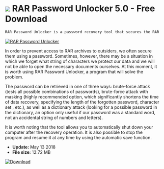 # ![](https://cdn.softexe.net/static/icon/c/rar-password-unlocker-10279.png) RAR Password Unlocker 5.0 - Free Download

```sh
RAR Password Unlocker is a password recovery tool that secures the RAR archive. The program supports all types of RAR archives created by any application, including the latest version of WinRAR.
```
[![RAR Password Unlocker](https://gallery.dpcdn.pl/imgc/Tools/82394/g_-_420x350_1.5_-_xb58ffa56-c533-4ea7-987d-0af1b1b8088f.jpg)](https://softexe.net/win/security-privacy/passwords/rar-password-unlocker:pRbga.html)

In order to prevent access to RAR archives to outsiders, we often secure them using a password. Sometimes, however, there may be a situation in which we forget what string of characters we protect our data and we will not be able to open the necessary documents ourselves. At this moment, it is worth using RAR Password Unlocker, a program that will solve the problem.
 
 The password can be retrieved in one of three ways: brute-force attack (tests all possible combinations of passwords), brute-force attack with masking (highly recommended option, which significantly shortens the time of data recovery, specifying the length of the forgotten password, character set , etc.), as well as a dictionary attack (looking for a possible password in the dictionary, an option only useful if our password was a standard word, not an accidental string of numbers and letters). 
 
 It is worth noting that the tool allows you to automatically shut down your computer after the recovery operation. It is also possible to stop the program and resume it at any time by using the automatic save function.


- **Update:** May 13 2018
- **File size:** 12.72 MB

[![Download](https://cdn.softexe.net/static/img/download.png)](https://softexe.net/win/security-privacy/passwords/rar-password-unlocker:pRbga.html)

